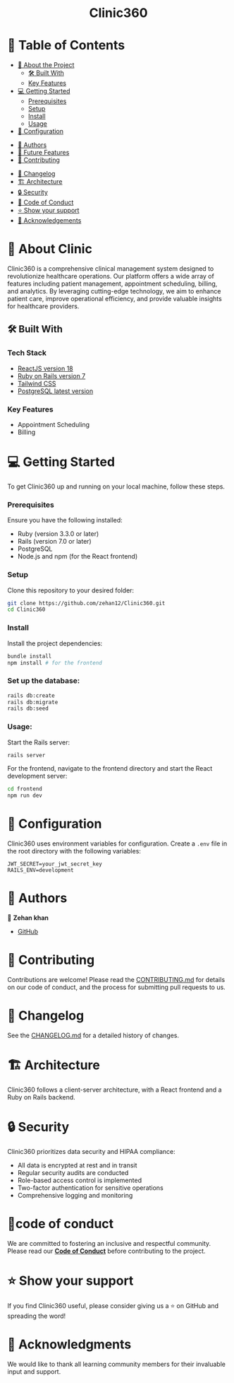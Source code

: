 <a name="readme-top"></a>

<div align="center">
  <h1><b>Clinic360</b></h1>
</div>

# 📗 Table of Contents

- [📖 About the Project](#about-project)
  - [🛠 Built With](#built-with)
  - [Key Features](#key-features)
  <!-- - [🚀 Live Demo](#live-demo) -->
- [💻 Getting Started](#getting-started)
  - [Prerequisites](#prerequisites)
  - [Setup](#setup)
  - [Install](#install)
  - [Usage](#usage)
- [🔧 Configuration](#configuration)
<!-- - [🧪 Running Tests](#running-tests)
- [🚀 Deployment](#deployment) -->
- [👥 Authors](#authors)
- [🔭 Future Features](#future-features)
- [🤝 Contributing](#contributing)
<!-- - [❓ FAQ & Troubleshooting](#faq) -->
- [📜 Changelog](#changelog)
- [🏗 Architecture](#architecture)
- [🔒 Security](#security)
- [📜 Code of Conduct](#code-of-conduct)
- [⭐️ Show your support](#support)
- [🙏 Acknowledgements](#acknowledgments)
<!-- - [📝 License](#license) -->

# 📖 About Clinic <a name="about-project"></a>

Clinic360 is a comprehensive clinical management system designed to revolutionize healthcare operations. Our platform offers a wide array of features including patient management, appointment scheduling, billing, and analytics. By leveraging cutting-edge technology, we aim to enhance patient care, improve operational efficiency, and provide valuable insights for healthcare providers.

## 🛠 Built With <a name="built-with"></a>

### Tech Stack <a name="tech-stack"></a>

  <ul>
    <li><a href="https://react.dev/">ReactJS version 18</a></li>
    <li><a href="https://rubyonrails.org/">Ruby on Rails version 7</a></li>
    <li><a href="https://tailwindcss.com/">Tailwind CSS</a></li>
    <li><a href="https://www.postgresql.org/">PostgreSQL latest version</a></li>
  </ul>

### Key Features <a name="key-features"></a>

- Appointment Scheduling
- Billing

# 💻 Getting Started <a name="getting-started"></a>

To get Clinic360 up and running on your local machine, follow these steps.

### Prerequisites

Ensure you have the following installed:

- Ruby (version 3.3.0 or later)
- Rails (version 7.0 or later)
- PostgreSQL
- Node.js and npm (for the React frontend)

### Setup

Clone this repository to your desired folder:

```sh
git clone https://github.com/zehan12/Clinic360.git
cd Clinic360
```

### Install

Install the project dependencies:

```sh
bundle install
npm install # for the frontend
```

### Set up the database:

```sh
rails db:create
rails db:migrate
rails db:seed
```

### Usage:
Start the Rails server:
```sh
rails server
```
For the frontend, navigate to the frontend directory and start the React development server:
```sh
cd frontend
npm run dev
```

# 🔧 Configuration <a name="configuration"></a>
Clinic360 uses environment variables for configuration. Create a `.env` file in the root directory with the following variables:
```
JWT_SECRET=your_jwt_secret_key
RAILS_ENV=development
```


# 👥 Authors <a name="authors"></a>

👤 **Zehan khan**

- [GitHub](https://github.com/zehan12)


# 🤝 Contributing <a name="contributing"></a>

Contributions are welcome! Please read the [CONTRIBUTING.md](CONTRIBUTING.md) for details on our code of conduct, and the process for submitting pull requests to us.

# 📜 Changelog <a name="changelog"></a>

See the [CHANGELOG.md](CHANGELOG.md) for a detailed history of changes.

# 🏗 Architecture <a name="architecture"></a>

Clinic360 follows a client-server architecture, with a React frontend and a Ruby on Rails backend.

# 🔒 Security <a name="security"></a>

Clinic360 prioritizes data security and HIPAA compliance:

- All data is encrypted at rest and in transit
- Regular security audits are conducted
- Role-based access control is implemented
- Two-factor authentication for sensitive operations
- Comprehensive logging and monitoring

# 📜code of conduct <a name="code-of-conduct"></a>

We are committed to fostering an inclusive and respectful community. Please read our **[Code of Conduct](CODE_OF_CONDUCT.md)** before contributing to the project.

# ⭐️ Show your support <a name="support"></a>

If you find Clinic360 useful, please consider giving us a ⭐️ on GitHub and spreading the word!

# 🤝 Acknowledgments <a name="acknowledgments"></a>

We would like to thank all learning community members for their invaluable input and support.
